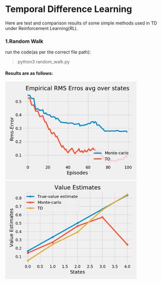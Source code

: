 # Temporal Difference Learning

Here are test and comparison results of some simple methods used in TD under Reinforcement Learning(RL).</br>

### 1.Random Walk

run the code(as per the correct file path):
>python3 random_walk.py

#### Results are as follows: 

<img src="result_images/Figure_1.png" alt="" width="420"/><img src="result_images/Figure_2.png" alt="" width="420"/>
